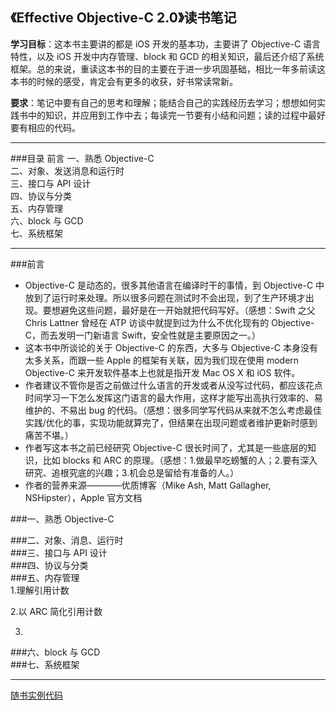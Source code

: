 《Effective Objective-C 2.0》读书笔记
----------
**学习目标**：这本书主要讲的都是 iOS 开发的基本功，主要讲了 Objective-C 语言特性，以及 iOS 开发中内存管理、block 和 GCD 的相关知识，最后还介绍了系统框架。总的来说，重读这本书的目的主要在于进一步巩固基础，相比一年多前读这本书的时候的感受，肯定会有更多的收获，好书常读常新。

**要求**：笔记中要有自己的思考和理解；能结合自己的实践经历去学习；想想如何实践书中的知识，并应用到工作中去；每读完一节要有小结和问题；读的过程中最好要有相应的代码。

------------
###目录
前言
一、熟悉 Objective-C         
二、对象、发送消息和运行时        
三、接口与 API 设计        
四、协议与分类        
五、内存管理        
六、block 与 GCD        
七、系统框架        


-----------
###前言
- Objective-C 是动态的，很多其他语言在编译时干的事情，到 Objective-C 中放到了运行时来处理。所以很多问题在测试时不会出现，到了生产环境才出现。要想避免这些问题，最好是在一开始就把代码写好。（感想：Swift 之父 Chris Lattner 曾经在 ATP 访谈中就提到过为什么不优化现有的 Objective-C，而去发明一门新语言 Swift，安全性就是主要原因之一。）
- 这本书中所谈论的关于 Objective-C 的东西，大多与 Objective-C 本身没有太多关系，而跟一些 Apple 的框架有关联，因为我们现在使用 modern Objective-C 来开发软件基本上也就是指开发 Mac OS X 和 iOS 软件。
- 作者建议不管你是否之前做过什么语言的开发或者从没写过代码，都应该花点时间学习一下怎么发挥这门语言的最大作用，这样才能写出高执行效率的、易维护的、不易出 bug 的代码。（感想：很多同学写代码从来就不怎么考虑最佳实践/优化的事，实现功能就算完了，但结果在出现问题或者维护更新时感到痛苦不堪。）
- 作者写这本书之前已经研究 Objective-C 很长时间了，尤其是一些底层的知识，比如 blocks 和 ARC 的原理。（感想：1.做最早吃螃蟹的人；2.要有深入研究、追根究底的兴趣；3.机会总是留给有准备的人。）
- 作者的营养来源————优质博客（Mike Ash, Matt Gallagher, NSHipster），Apple 官方文档


###一、熟悉 Objective-C


###二、对象、消息、运行时        
###三、接口与 API 设计        
###四、协议与分类        
###五、内存管理    
1.理解引用计数

2.以 ARC 简化引用计数

3.

    
###六、block 与 GCD        
###七、系统框架

----------
[随书实例代码](https://github.com/effectiveobjc/code)